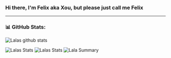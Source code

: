 ### Hi there, I'm Felix aka Xou, but please just call me Felix

---

### 📊 GitHub Stats:
![Lalas github stats](https://github-readme-stats.vercel.app/api?username=xou7777&theme=radical&show_icons=true&count_private=true)
  
 
![Lalas Stats](https://github-profile-summary-cards.vercel.app/api/cards/repos-per-language?username=xou7777&theme=solarized_dark)
![Lalas Stats](https://github-profile-summary-cards.vercel.app/api/cards/most-commit-language?username=xou7777&theme=solarized_dark)
![Lala Summary](https://github-profile-summary-cards.vercel.app/api/cards/profile-details?username=xou7777&theme=solarized_dark)





